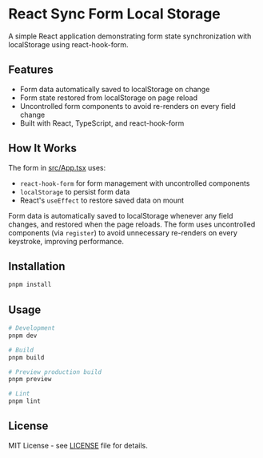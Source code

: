 # React Sync Form Local Storage

A simple React application demonstrating form state synchronization with localStorage using react-hook-form.

## Features

- Form data automatically saved to localStorage on change
- Form state restored from localStorage on page reload
- Uncontrolled form components to avoid re-renders on every field change
- Built with React, TypeScript, and react-hook-form

## How It Works

The form in [src/App.tsx](src/App.tsx) uses:

- `react-hook-form` for form management with uncontrolled components
- `localStorage` to persist form data
- React's `useEffect` to restore saved data on mount

Form data is automatically saved to localStorage whenever any field changes, and restored when the page reloads. The form uses uncontrolled components (via `register`) to avoid unnecessary re-renders on every keystroke, improving performance.

## Installation

```bash
pnpm install
```

## Usage

```bash
# Development
pnpm dev

# Build
pnpm build

# Preview production build
pnpm preview

# Lint
pnpm lint
```

## License

MIT License - see [LICENSE](LICENSE) file for details.
